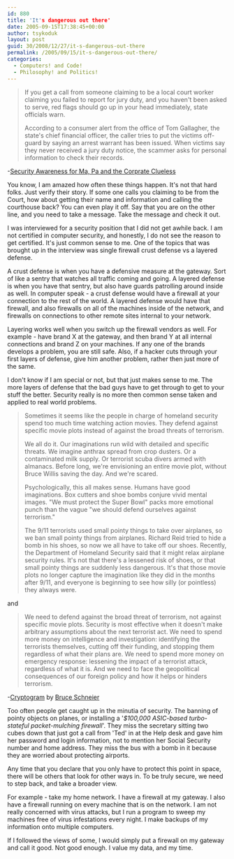 ```yaml
---
id: 880
title: 'It's dangerous out there'
date: 2005-09-15T17:38:45+00:00
author: tsykoduk
layout: post
guid: 30/2008/12/27/it-s-dangerous-out-there
permalink: /2005/09/15/it-s-dangerous-out-there/
categories:
  - Computers! and Code!
  - Philosophy! and Politics!
---
```

<blockquote>If you get a call from someone claiming to be a local court worker claiming you failed to report for jury duty, and you haven't been asked to serve, red flags should go up in your head immediately, state officials warn.

<p>According to a consumer alert from the office of Tom Gallagher, the state's chief financial officer, the caller tries to put the victims off-guard by saying an arrest warrant has been issued. When victims say they never received a jury duty notice, the scammer asks for personal information to check their records.</blockquote></p>


<p>-<a href="http://securityawareness.blogspot.com/2005/09/new-id-theft-scam-raises-red-flags.html">Security Awareness for Ma, Pa and the Corprate Clueless</a></p>


<p>You know, I am amazed how often these things happen. It's not that hard folks. Just verify their story. If some one calls you claiming to be from the Court, how about getting their name and information and calling the courthouse back? You can even play it off. Say that you are on the other line, and you need to take a message. Take the message and check it out.</p>


<p>I was interviewed for a security position that I did not get awhile back. I am not certified in computer security, and honestly, I do not see the reason to get certified. It's just common sense to me. One of the topics that was brought up in the interview was single firewall crust defense vs a layered defense.</p>


<p>A crust defense is when you have a defensive measure at the gateway. Sort of like a sentry that watches all traffic coming and going. A layered defense is when you have that sentry, but also have guards patrolling around inside as well. In computer speak - a crust defense would have a firewall at your connection to the rest of the world. A layered defense would have that firewall, and also firewalls on all of the machines inside of the network, and firewalls on connections to other remote sites internal to your network.</p>


<p>Layering works well when you switch up the firewall vendors as well. For example - have brand X at the gateway, and then brand Y at all internal connections and brand Z on your machines. If any one of the brands develops a problem, you are still safe. Also, if a hacker cuts through your first layers of defense, give him another problem, rather then just more of the same.</p>


<p>I don't know if I am special or not, but that just makes sense to me. The more layers of defense that the bad guys have to get through to get to your stuff the better. Security really is no more then common sense taken and applied to real world problems.</p>


<blockquote>Sometimes it seems like the people in charge of homeland security spend too much time watching action movies. They defend against specific movie plots instead of against the broad threats of terrorism.

<p>We all do it. Our imaginations run wild with detailed and specific threats. We imagine anthrax spread from crop dusters. Or a contaminated milk supply. Or terrorist scuba divers armed with almanacs. Before
long, we're envisioning an entire movie plot, without Bruce Willis saving the day. And we're scared.</p>


<p>Psychologically, this all makes sense. Humans have good imaginations. Box cutters and shoe bombs conjure vivid mental images. "We must protect the Super Bowl" packs more emotional punch than the vague "we should defend ourselves against terrorism."</p>


<p>The 9/11 terrorists used small pointy things to take over airplanes, so we ban small pointy things from airplanes. Richard Reid tried to hide a bomb in his shoes, so now we all have to take off our shoes. Recently, the Department of Homeland Security said that it might relax airplane security rules. It's not that there's a lessened risk of shoes, or that small pointy things are suddenly less dangerous. It's that those movie plots no longer capture the imagination like they did in the months after 9/11, and everyone is beginning to see how silly (or pointless) they always were.</blockquote></p>


<p>and</p>


<blockquote>We need to defend against the broad threat of terrorism, not against specific movie plots. Security is most effective when it doesn't make arbitrary assumptions about the next terrorist act. We need to spend more money on intelligence and investigation: identifying the terrorists themselves, cutting off their funding, and stopping them regardless of what their plans are. We need to spend more money on
emergency response: lessening the impact of a terrorist attack, regardless of what it is. And we need to face the geopolitical consequences of our foreign policy and how it helps or hinders terrorism.</blockquote>

<p>-<a href="http://www.schneier.com/crypto-gram-0509.html">Cryptogram</a> by <a href="http://www.schneier.com/">Bruce Schneier</a></p>


<p>Too often people get caught up in the minutia of security. The banning of pointy objects on planes, or installing a '<em>$100,000 <span class="caps">ASIC</span>-based turbo-stateful packet-mulching firewall</em>'. They miss the secretary sitting two cubes down that just got a call from 'Ted' in at the Help desk and gave him her password and login information, not to mention her Social Security number and home address. They miss the bus with a bomb in it because they are worried about protecting airports.</p>


<p>Any time that you declare that you only have to protect this point in space, there will be others that look for other ways in. To be truly secure, we need to step back, and take a broader view.</p>


<p>For example - take my home network. I have a firewall at my gateway. I also have a firewall running on every machine that is on the network. I am not really concerned with virus attacks, but I run a program to sweep my machines free of virus infestations every night. I make backups of my information onto multiple computers.</p>


<p>If I followed the views of some, I would simply put a firewall on my gateway and call it good. Not good enough. I value my data, and my time.</p>